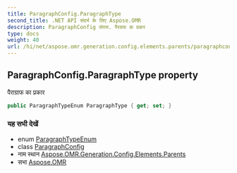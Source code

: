 ```yaml
---
title: ParagraphConfig.ParagraphType
second_title: .NET API संदर्भ के लिए Aspose.OMR
description: ParagraphConfig संपत्त. पैरग्रफ क प्रकर
type: docs
weight: 40
url: /hi/net/aspose.omr.generation.config.elements.parents/paragraphconfig/paragraphtype/
---
```

## ParagraphConfig.ParagraphType property

पैराग्राफ का प्रकार

```csharp
public ParagraphTypeEnum ParagraphType { get; set; }
```

### यह सभी देखें

* enum [ParagraphTypeEnum](../../../aspose.omr.generation.config.enums/paragraphtypeenum/)
* class [ParagraphConfig](../)
* नाम स्थान [Aspose.OMR.Generation.Config.Elements.Parents](../../paragraphconfig/)
* सभा [Aspose.OMR](../../../)


